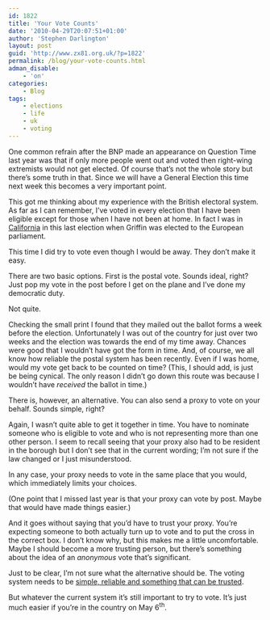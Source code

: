```yaml
---
id: 1822
title: 'Your Vote Counts'
date: '2010-04-29T20:07:51+01:00'
author: 'Stephen Darlington'
layout: post
guid: 'http://www.zx81.org.uk/?p=1822'
permalink: /blog/your-vote-counts.html
adman_disable:
    - 'on'
categories:
    - Blog
tags:
    - elections
    - life
    - uk
    - voting
---
```


One common refrain after the BNP made an appearance on Question Time last year was that if only more people went out and voted then right-wing extremists would not get elected. Of course that’s not the whole story but there’s some truth in that. Since we will have a General Election this time next week this becomes a very important point.

This got me thinking about my experience with the British electoral system. As far as I can remember, I’ve voted in every election that I have been eligible except for those when I have not been at home. In fact I was in [California](http://www.zx81.org.uk/tag/california/) in this last election when Griffin was elected to the European parliament.

This time I did try to vote even though I would be away. They don’t make it easy.

There are two basic options. First is the postal vote. Sounds ideal, right? Just pop my vote in the post before I get on the plane and I’ve done my democratic duty.

Not quite.

Checking the small print I found that they mailed out the ballot forms a week before the election. Unfortunately I was out of the country for just over two weeks and the election was towards the end of my time away. Chances were good that I wouldn’t have got the form in time. And, of course, we all know how reliable the postal system has been recently. Even if I was home, would my vote get back to be counted on time? (This, I should add, is just be being cynical. The only reason I didn’t go down this route was because I wouldn’t have *received* the ballot in time.)

There is, however, an alternative. You can also send a proxy to vote on your behalf. Sounds simple, right?

Again, I wasn’t quite able to get it together in time. You have to nominate someone who is eligible to vote and who is not representing more than one other person. I seem to recall seeing that your proxy also had to be resident in the borough but I don’t see that in the current wording; I’m not sure if the law changed or I just misunderstood.

In any case, your proxy needs to vote in the same place that you would, which immediately limits your choices.

(One point that I missed last year is that your proxy can vote by post. Maybe that would have made things easier.)

And it goes without saying that you’d have to trust your proxy. You’re expecting someone to both actually turn up to vote and to put the cross in the correct box. I don’t know why, but this makes me a little uncomfortable. Maybe I should become a more trusting person, but there’s something about the idea of an *anonymous* vote that’s significant.

Just to be clear, I’m not sure what the alternative should be. The voting system needs to be [simple, reliable and something that can be trusted](http://www.zx81.org.uk/computing/opinion/when-is-a-pencil-and-paper-better-than-a-computer.html).

But whatever the current system it’s still important to try to vote. It’s just much easier if you’re in the country on May 6<sup>th</sup>.